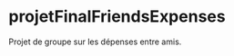 projetFinalFriendsExpenses
==========================

Projet de groupe sur les dépenses entre amis.
